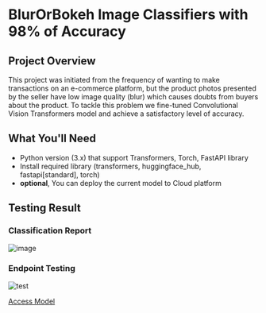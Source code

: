 # BlurOrBokeh Image Classifiers with 98% of Accuracy
## Project Overview
This project was initiated from the frequency of wanting to make transactions on an e-commerce platform, but the product photos presented by the seller have low image quality (blur) which causes doubts from buyers about the product. To tackle this problem we fine-tuned Convolutional Vision Transformers model and achieve a satisfactory level of accuracy.

## What You'll Need
- Python version (3.x) that support Transformers, Torch, FastAPI library
- Install required library (transformers, huggingface_hub, fastapi[standard], torch)
-  **optional**, You can deploy the current model to Cloud platform

## Testing Result
### Classification Report
![image](https://github.com/user-attachments/assets/42a09cc8-7fec-4c35-a9eb-d0bf90cf3cb9)

### Endpoint Testing
![test](https://github.com/user-attachments/assets/a96d59cf-c279-447b-9dbb-2d846114eeb3)

[Access Model](https://huggingface.co/Libidrave/BlurorBokehv2)
